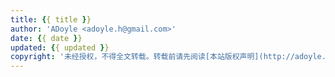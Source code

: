 ```yaml
---
title: {{ title }}
author: 'ADoyle <adoyle.h@gmail.com>'
date: {{ date }}
updated: {{ updated }}
copyright: '未经授权，不得全文转载。转载前请先阅读[本站版权声明](http://adoyle.me/copyright)'
---
```


